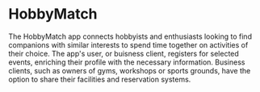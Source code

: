 # HobbyMatch
The HobbyMatch app connects hobbyists and enthusiasts looking to find companions with similar interests to spend time together on activities of their choice. The app's user, or buisness client, registers for selected events, enriching their profile with the necessary information. Business clients, such as owners of gyms, workshops or sports grounds, have the option to share their facilities and reservation systems.
